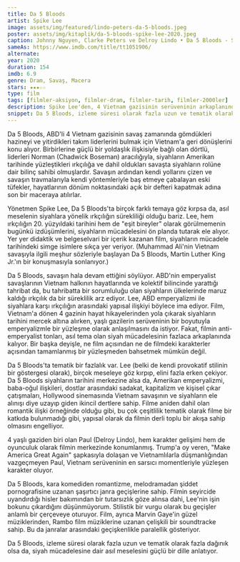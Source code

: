 ```yaml
---
title: Da 5 Bloods
artist: Spike Lee
image: assets/img/featured/lindo-peters-da-5-bloods.jpeg
poster: assets/img/kitaplik/da-5-bloods-spike-lee-2020.jpeg
caption: Johnny Nguyen, Clarke Peters ve Delroy Lindo • Da 5 Bloods - Spike Lee, 2020
sameAs: https://www.imdb.com/title/tt1051906/
alternate:
year: 2020
duration: 154
imdb: 6.9
genre: Dram, Savaş, Macera
stars: ★★★☆☆
type: film
tags: [filmler-aksiyon, filmler-dram, filmler-tarih, filmler-2000ler]
description: Spike Lee'den, 4 Vietnam gazisinin serüveninin arkaplanında siyah mücadelesinin tarihine odaklanan provokatif bir film.
snippet: Da 5 Bloods, izleme süresi olarak fazla uzun ve tematik olarak fazla dağınık olsa da, siyah mücadelesine dair asıl meselesini güçlü bir dille anlatıyor.
---
```


Da 5 Bloods, ABD'li 4 Vietnam gazisinin savaş zamanında gömdükleri hazineyi ve yitirdikleri takım liderlerini bulmak için Vietnam'a geri dönüşlerini konu alıyor. Birbirlerine güçlü bir yoldaşlık ilişkisiyle bağlı olan dörtlü, liderleri Norman (Chadwick Boseman) aracılığıyla, siyahların Amerikan tarihinde yüzleştikleri ırkçılığa ve dahil oldukları savaşta siyahların rolüne dair bilinç sahibi olmuşlardır. Savaşın ardından kendi yollarını çizen ve savaşın travmalarıyla kendi yöntemleriyle baş etmeye çabalayan eski tüfekler, hayatlarının dönüm noktasındaki açık bir defteri kapatmak adına son bir maceraya atılırlar. 

Yönetmen Spike Lee, Da 5 Bloods'ta birçok farklı temaya göz kırpsa da, asıl meselenin siyahlara yönelik ırkçılığın sürekliliği olduğu bariz. Lee, hem ırkçılığın 20. yüzyıldaki tarihini hem de "eşit bireyler" olarak görülmemenin bugünkü izdüşümlerini, siyahların mücadelesini ön planda tutarak ele alıyor. Yer yer didaktik ve belgeselvari bir içerik kazanan film, siyahların mücadele tarihindeki simge isimlere sıkça yer veriyor. (Muhammad Ali'nin Vietnam savaşıyla ilgili meşhur sözleriyle başlayan Da 5 Bloods, Martin Luther King Jr.'ın bir konuşmasıyla sonlanıyor.) 

Da 5 Bloods, savaşın hala devam ettiğini söylüyor. ABD'nin emperyalist savaşlarının Vietnam halkının hayatlarında ve kolektif bilincinde yarattığı tahribat da, bu tahribatta bir sorumluluğu olan siyahların ülkelerinde maruz kaldığı ırkçılık da bir süreklilik arz ediyor. Lee, ABD emperyalizmi ile siyahlara karşı ırkçılığın arasındaki yapısal ilişkiyi böylece ima ediyor. Film, Vietnam'a dönen 4 gazinin hayat hikayelerinden yola çıkarak siyahların tarihini mercek altına alırken, yaşlı gazilerin serüveninin bir boyutuyla emperyalizmle bir yüzleşme olarak anlaşılmasını da istiyor. Fakat, filmin anti-emperyalist tonları, asıl tema olan siyah mücadelesinin fazlaca arkaplanında kalıyor. Bir başka deyişle, ne film açısından ne de filmdeki karakterler açısından tamamlanmış bir yüzleşmeden bahsetmek mümkün değil.

Da 5 Bloods'ta tematik bir fazlalık var. Lee (belki de kendi provokatif stilinin bir göstergesi olarak), birçok meseleye göz kırpıp, elini fazla erken çekiyor. Da 5 Bloods siyahların tarihini merkezine alsa da, Amerikan emperyalizmi, baba-oğul ilişkileri, dostlar arasındaki sadakat, kapitalizm ve kişisel çıkar çatışmaları, Hollywood sinemasında Vietnam savaşının ve siyahların ele alınışı diye uzayıp giden ikincil dertlere sahip. Filme aniden dahil olan romantik ilişki örneğinde olduğu gibi, bu çok çeşitlilik tematik olarak filme bir katkıda bulunmadığı gibi, yapısal olarak da filmin derli toplu bir akışa sahip olmasını engelliyor. 

4 yaşlı gaziden biri olan Paul (Delroy Lindo), hem karakter gelişimi hem de oyunculuk olarak filmin merkezinde konumlanmış. Trump'a oy veren, "Make America Great Again" şapkasıyla dolaşan ve Vietnamlılarla düşmanlığından vazgeçmeyen Paul, Vietnam serüveninin en sarsıcı momentleriyle yüzleşen karakter oluyor. 

Da 5 Bloods, kara komediden romantizme, melodramadan şiddet pornografisine uzanan şaşırtıcı janra geçişlerine sahip. Filmin seyircide uyandırdığı hisler bakımından bir tutarsızlık göze alınsa dahi, Lee'nin işin bokunu çıkardığını düşünmüyorum. Stilistik bir vurgu olarak bu geçişler anlamlı bir çerçeveye oturuyor. Film, ayrıca Marvin Gaye'in güzel müziklerinden, Rambo film müziklerine uzanan çelişkili bir soundtracke sahip. Bu da janralar arasındaki geçişkenlikle paralellik gösteriyor.

Da 5 Bloods, izleme süresi olarak fazla uzun ve tematik olarak fazla dağınık olsa da, siyah mücadelesine dair asıl meselesini güçlü bir dille anlatıyor. 


